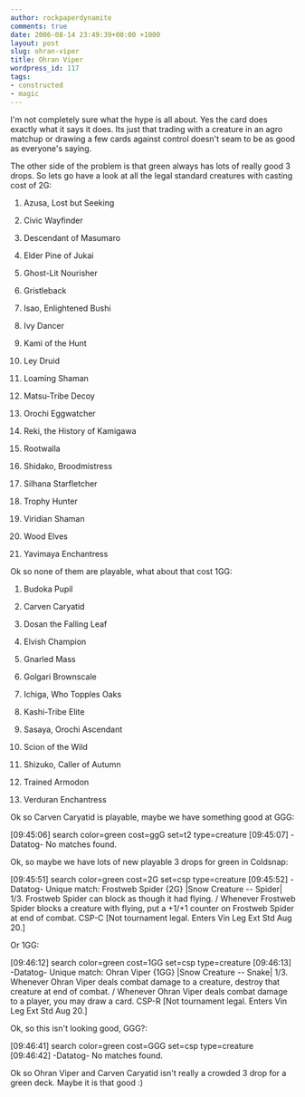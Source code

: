 ```yaml
---
author: rockpaperdynamite
comments: true
date: 2006-08-14 23:49:39+00:00 +1000
layout: post
slug: ohran-viper
title: Ohran Viper
wordpress_id: 117
tags:
- constructed
- magic
---
```


I'm not completely sure what the hype is all about. Yes the card does exactly what it says it does. Its just that trading with a creature in an agro matchup or drawing a few cards against control doesn't seam to be as good as everyone's saying.

The other side of the problem is that green always has lots of really good 3 drops. So lets go have a look at all the legal standard creatures with casting cost of 2G:<!-- more -->



	
  1. Azusa, Lost but Seeking

	
  2. Civic Wayfinder

	
  3. Descendant of Masumaro

	
  4. Elder Pine of Jukai

	
  5. Ghost-Lit Nourisher

	
  6. Gristleback

	
  7. Isao, Enlightened Bushi

	
  8. Ivy Dancer

	
  9. Kami of the Hunt

	
  10. Ley Druid

	
  11. Loaming Shaman

	
  12. Matsu-Tribe Decoy

	
  13. Orochi Eggwatcher

	
  14. Reki, the History of Kamigawa

	
  15. Rootwalla

	
  16. Shidako, Broodmistress

	
  17. Silhana Starfletcher

	
  18. Trophy Hunter

	
  19. Viridian Shaman

	
  20. Wood Elves

	
  21. Yavimaya Enchantress


Ok so none of them are playable, what about that cost 1GG:

	
  1. Budoka Pupil

	
  2. Carven Caryatid

	
  3. Dosan the Falling Leaf

	
  4. Elvish Champion

	
  5. Gnarled Mass

	
  6. Golgari Brownscale

	
  7. Ichiga, Who Topples Oaks

	
  8. Kashi-Tribe Elite

	
  9. Sasaya, Orochi Ascendant

	
  10. Scion of the Wild

	
  11. Shizuko, Caller of Autumn

	
  12. Trained Armodon

	
  13. Verduran Enchantress


Ok so Carven Caryatid is playable, maybe we have something good at GGG:

[09:45:06] <cerberos> search color=green cost=ggG set=t2 type=creature
[09:45:07] -Datatog- No matches found.

Ok, so maybe we have lots of new playable 3 drops for green in Coldsnap:

[09:45:51] <cerberos> search color=green cost=2G set=csp type=creature
[09:45:52] -Datatog- Unique match: Frostweb Spider {2G} |Snow Creature -- Spider| 1/3. Frostweb Spider can block as though it had flying. / Whenever Frostweb Spider blocks a creature with flying, put a +1/+1 counter on Frostweb Spider at end of combat. CSP-C [Not tournament legal. Enters Vin Leg Ext Std Aug 20.]

Or 1GG:

[09:46:12] <cerberos> search color=green cost=1GG set=csp type=creature
[09:46:13] -Datatog- Unique match: Ohran Viper {1GG} |Snow Creature -- Snake| 1/3. Whenever Ohran Viper deals combat damage to a creature, destroy that creature at end of combat. / Whenever Ohran Viper deals combat damage to a player, you may draw a card. CSP-R [Not tournament legal. Enters Vin Leg Ext Std Aug 20.]

Ok, so this isn't looking good, GGG?:

[09:46:41] <cerberos> search color=green cost=GGG set=csp type=creature
[09:46:42] -Datatog- No matches found.

Ok so Ohran Viper and Carven Caryatid isn't really a crowded 3 drop for a green deck. Maybe it is that good :)
